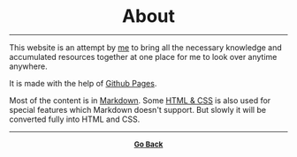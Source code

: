 <p align="center">
  <b>
  <font size="+3">About</font>
  </b>
</p>

---

This website is an attempt by [me](https://github.com/gs1293) to bring all the
necessary knowledge and accumulated resources together at one place for me to
look over anytime anywhere.

It is made with the help of [Github Pages](https://pages.github.com/).

Most of the content is in [Markdown](https://www.markdownguide.org/).
Some [HTML & CSS](https://www.w3schools.com/default.asp) is also used for
special features which Markdown doesn't support. But slowly it will be converted
fully into HTML and CSS.

---

<p align="center">
  <b>
  <a href="https://gs1293.github.io/"> <font size="-1">Go Back</font></a>
  </b>
</p>

